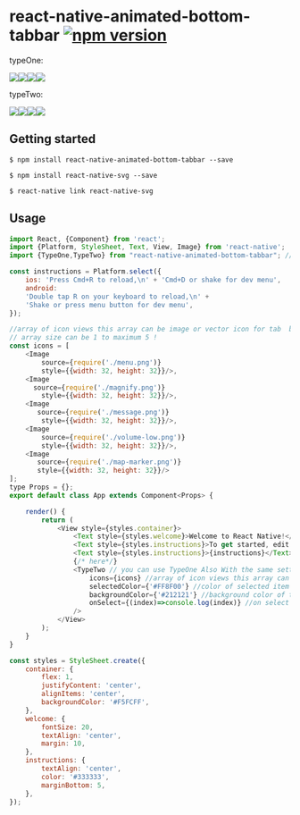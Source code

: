 
# react-native-animated-bottom-tabbar [![npm version](https://img.shields.io/npm/v/react-native-animated-bottom-tabbar.svg)](https://www.npmjs.com/package/react-native-animated-bottom-tabbar)

typeOne:

<img src="https://raw.githubusercontent.com/lvlrSajjad/react-native-animated-bottom-tabbar/master/videoshot.gif"><img src="https://raw.githubusercontent.com/lvlrSajjad/react-native-animated-bottom-tabbar/master/type1-4.gif"><img src="https://raw.githubusercontent.com/lvlrSajjad/react-native-animated-bottom-tabbar/master/type1-3.gif"><img src="https://raw.githubusercontent.com/lvlrSajjad/react-native-animated-bottom-tabbar/master/type1-2.gif">

typeTwo:

<img src="https://raw.githubusercontent.com/lvlrSajjad/react-native-animated-bottom-tabbar/master/typetwo.gif"><img src="https://raw.githubusercontent.com/lvlrSajjad/react-native-animated-bottom-tabbar/master/type2-4.gif"><img src="https://raw.githubusercontent.com/lvlrSajjad/react-native-animated-bottom-tabbar/master/type2-3.gif"><img src="https://raw.githubusercontent.com/lvlrSajjad/react-native-animated-bottom-tabbar/master/type2-2.gif">

## Getting started

`$ npm install react-native-animated-bottom-tabbar --save`

`$ npm install react-native-svg --save`

`$ react-native link react-native-svg`

## Usage
```javascript
import React, {Component} from 'react';
import {Platform, StyleSheet, Text, View, Image} from 'react-native';
import {TypeOne,TypeTwo} from "react-native-animated-bottom-tabbar"; //<-----------------import

const instructions = Platform.select({
    ios: 'Press Cmd+R to reload,\n' + 'Cmd+D or shake for dev menu',
    android:
    'Double tap R on your keyboard to reload,\n' +
    'Shake or press menu button for dev menu',
});

//array of icon views this array can be image or vector icon for tab  bar
// array size can be 1 to maximum 5 !
const icons = [
    <Image
        source={require('./menu.png')}
        style={{width: 32, height: 32}}/>,
    <Image
      source={require('./magnify.png')}
        style={{width: 32, height: 32}}/>,
    <Image
       source={require('./message.png')}
        style={{width: 32, height: 32}}/>,
    <Image
        source={require('./volume-low.png')}
        style={{width: 32, height: 32}}/>,
    <Image
       source={require('./map-marker.png')}
       style={{width: 32, height: 32}}/>
];
type Props = {};
export default class App extends Component<Props> {

    render() {
        return (
            <View style={styles.container}>
                <Text style={styles.welcome}>Welcome to React Native!</Text>
                <Text style={styles.instructions}>To get started, edit App.js</Text>
                <Text style={styles.instructions}>{instructions}</Text>
                {/* here*/}
                <TypeTwo // you can use TypeOne Also With the same settings
                    icons={icons} //array of icon views this array can be image or vector icon
                    selectedColor={'#FF8F00'} //color of selected item in tab bar
                    backgroundColor={'#212121'} //background color of tab bar
                    onSelect={(index)=>console.log(index)} //on select an item , index starts at 1 :-D
                />
            </View>
        );
    }
}

const styles = StyleSheet.create({
    container: {
        flex: 1,
        justifyContent: 'center',
        alignItems: 'center',
        backgroundColor: '#F5FCFF',
    },
    welcome: {
        fontSize: 20,
        textAlign: 'center',
        margin: 10,
    },
    instructions: {
        textAlign: 'center',
        color: '#333333',
        marginBottom: 5,
    },
});

```
